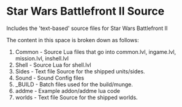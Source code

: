 # Star Wars Battlefront II Source 

Includes the 'text-based' source files for Star Wars Battlefront II

The content in this space is broken down as follows:
1. Common - Source Lua files that go  into common.lvl, ingame.lvl, mission.lvl, inshell.lvl 
1. Shell - Source Lua for shell.lvl 
1. Sides - Text file Source for the shipped units/sides.
1. Sound - Sound Config files 
1. \_BUILD - Batch files used for the build/munge. 
1. addme - Example addon/addme lua code
1. worlds - Text file Source for the shipped worlds.
